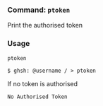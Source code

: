 ### Command: `ptoken`

Print the authorised token

### Usage
`ptoken`

```shell
$ ghsh: @username / > ptoken
```

If no token is authorised

```
No Authorised Token
```